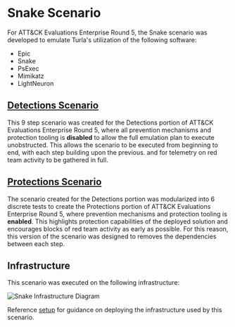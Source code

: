 # Snake Scenario

For ATT&CK Evaluations Enterprise Round 5, the Snake scenario was developed to
emulate Turla's utilization of the following software:
- Epic
- Snake
- PsExec
- Mimikatz
- LightNeuron

## [Detections Scenario](Snake_Detections_Scenario.md)

This 9 step scenario was created for the Detections portion of ATT&CK
Evaluations Enterprise Round 5, where all prevention mechanisms and protection
tooling is **disabled** to allow the full emulation plan to execute unobstructed.
This allows the scenario to be executed from beginning to end, with each step
building upon the previous. and for telemetry on red team activity to be
gathered in full. 

## [Protections Scenario](Snake_Protections_Scenario.md)

The scenario created for the Detections portion was modularized into 6 discrete
tests to create the Protections portion of ATT&CK Evaluations Enterprise Round
5, where prevention mechanisms and protection tooling is **enabled**. This
highlights protection capabilities of the deployed solution and encourages
blocks of red team activity as early as possible. For this reason, this
version of the scenario was designed to removes the dependencies between each
step.

## Infrastructure

This scenario was executed on the following infrastructure:

![Snake Infrastructure Diagram](SnakeInfrastructure.png)

Reference [setup](Resources_setup.) for guidance on deploying the
infrastructure used by this scenario.